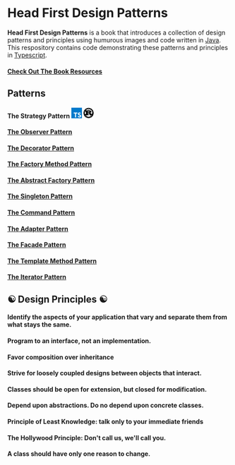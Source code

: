 # Head First Design Patterns

**Head First Design Patterns** is a book that introduces a collection of design patterns and principles using humurous images and code written in [Java](https://docs.oracle.com/javase/8/docs/technotes/guides/language/index.html). This respository contains code demonstrating these patterns and principles in [Typescript](https://www.typescriptlang.org/).

#### [Check Out The Book Resources](https://www.wickedlysmart.com/head-first-design-patterns/)

## Patterns

#### The Strategy Pattern [<img src="./assets/typescript.svg" width="24">](patterns/strategy/index.ts) [<img src="./assets/rust.svg" width="24">](src/lib.rs)
#### [The Observer Pattern](patterns/observer/index.ts)
#### [The Decorator Pattern](patterns/decorator/index.ts)
#### [The Factory Method Pattern](patterns/factory/index.ts)
#### [The Abstract Factory Pattern](patterns/factory/index.ts)
#### [The Singleton Pattern](patterns/singleton/index.ts)
#### [The Command Pattern](patterns/command/index.ts)
#### [The Adapter Pattern](patterns/adapter-facade/index.ts)
#### [The Facade Pattern](patterns/adapter-facade/index.ts)
#### [The Template Method Pattern](patterns/template-method/index.ts)
#### [The Iterator Pattern](patterns/iterator/index.ts)

## :yin_yang: Design Principles :yin_yang:

#### Identify the aspects of your application that vary and separate them from what stays the same.

#### Program to an interface, not an implementation.

#### Favor composition over inheritance

#### Strive for loosely coupled designs between objects that interact.

#### Classes should be open for extension, but closed for modification.

#### Depend upon abstractions. Do no depend upon concrete classes.

#### Principle of Least Knowledge: talk only to your immediate friends

#### The Hollywood Principle: Don't call us, we'll call you.

#### A class should have only one reason to change.
